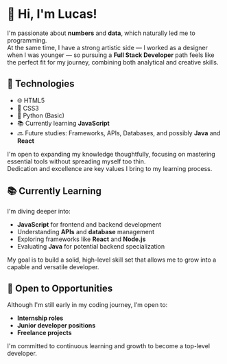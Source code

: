 # 👋 Hi, I'm Lucas!

I'm passionate about **numbers** and **data**, which naturally led me to programming.  
At the same time, I have a strong artistic side — I worked as a designer when I was younger — so pursuing a **Full Stack Developer** path feels like the perfect fit for my journey, combining both analytical and creative skills.


## 🚀 Technologies

- 🌐 HTML5
- 🎨 CSS3
- 🐍 Python (Basic)
- 📚 Currently learning **JavaScript**
- 🔜 Future studies: Frameworks, APIs, Databases, and possibly **Java** and **React**

I'm open to expanding my knowledge thoughtfully, focusing on mastering essential tools without spreading myself too thin.  
Dedication and excellence are key values I bring to my learning process.


## 📚 Currently Learning

I'm diving deeper into:
- **JavaScript** for frontend and backend development
- Understanding **APIs** and **database** management
- Exploring frameworks like **React** and **Node.js**
- Evaluating **Java** for potential backend specialization

My goal is to build a solid, high-level skill set that allows me to grow into a capable and versatile developer.


## 🌟 Open to Opportunities

Although I'm still early in my coding journey, I’m open to:
- **Internship roles**
- **Junior developer positions**
- **Freelance projects**

I'm committed to continuous learning and growth to become a top-level developer.

